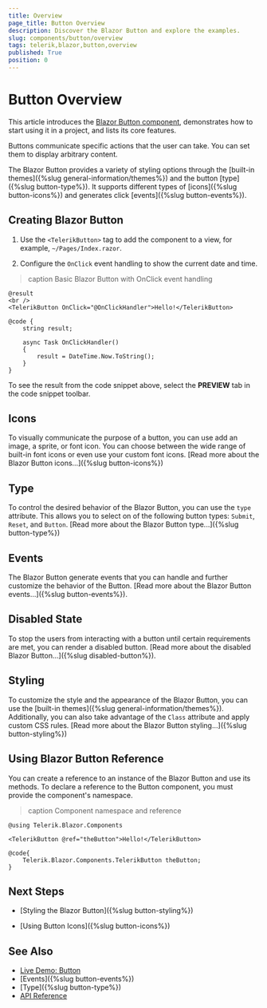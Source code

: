 ```yaml
---
title: Overview
page_title: Button Overview
description: Discover the Blazor Button and explore the examples.
slug: components/button/overview
tags: telerik,blazor,button,overview
published: True
position: 0
---
```


# Button Overview

This article introduces the <a href="https://www.telerik.com/blazor-ui/buttons" target="_blank">Blazor Button component</a>, demonstrates how to start using it in a project, and lists its core features.

Buttons communicate specific actions that the user can take. You can set them to display arbitrary content.

The Blazor Button provides a variety of styling options through the [built-in themes]({%slug general-information/themes%}) and the button [type]({%slug button-type%}). It supports different types of [icons]({%slug button-icons%}) and generates click [events]({%slug button-events%}).

## Creating Blazor Button

1. Use the `<TelerikButton>` tag to add the component to a view, for example, `~/Pages/Index.razor`.

1. Configure the `OnClick` event handling to show the current date and time.

>caption Basic Blazor Button with OnClick event handling

````CSHTML
@result
<br />
<TelerikButton OnClick="@OnClickHandler">Hello!</TelerikButton>

@code {
    string result;

    async Task OnClickHandler()
    {
        result = DateTime.Now.ToString();
    }
}
````

To see the result from the code snippet above, select the **PREVIEW** tab in the code snippet toolbar.

## Icons

To visually communicate the purpose of a button, you can use add an image, a sprite, or font icon. You can choose between the wide range of built-in font icons or even use your custom font icons. [Read more about the Blazor Button icons...]({%slug button-icons%})

## Type

To control the desired behavior of the Blazor Button, you can use the `type` attribute. This allows you to select on of the following button types: `Submit`, `Reset`, and `Button`. [Read more about the Blazor Button type...]({%slug button-type%})

## Events

The Blazor Button generate events that you can handle and further customize the behavior of the Button. [Read more about the Blazor Button events...]({%slug button-events%}).

## Disabled State

To stop the users from interacting with a button until certain requirements are met, you can render a disabled button. [Read more about the disabled Blazor Button...]({%slug disabled-button%}).

## Styling

To customize the style and the appearance of the Blazor Button, you can use the [built-in themes]({%slug general-information/themes%}). Additionally, you can also take advantage of the `Class` attribute and apply custom CSS rules. [Read more about the Blazor Button styling...]({%slug button-styling%})

## Using Blazor Button Reference

You can create a reference to an instance of the Blazor Button and use its methods. To declare a reference to the Button component, you must provide the component's namespace. 

>caption Component namespace and reference

````CSHTML
@using Telerik.Blazor.Components

<TelerikButton @ref="theButton">Hello!</TelerikButton>

@code{
	Telerik.Blazor.Components.TelerikButton theButton;
}
````

## Next Steps

* [Styling the Blazor Button]({%slug button-styling%})

* [Using Button Icons]({%slug button-icons%})

## See Also

  * [Live Demo: Button](https://demos.telerik.com/blazor-ui/button/index)
  * [Events]({%slug button-events%})
  * [Type]({%slug button-type%})
  * [API Reference](https://docs.telerik.com/blazor-ui/api/Telerik.Blazor.Components.TelerikButton)   
  
